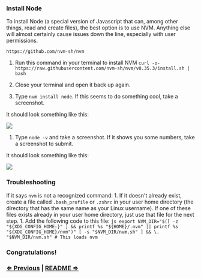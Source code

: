 ### Install Node

To install Node (a special version of Javascript that can, among other things, read and create files), the best option is to use NVM. Anything else will almost certainly cause issues down the line, especially with user permissions.

```https://github.com/nvm-sh/nvm```

1. Run this command in your terminal to install NVM `curl -o- https://raw.githubusercontent.com/nvm-sh/nvm/v0.35.3/install.sh | bash`

1. Close your terminal and open it back up again.
1. Type `nvm install node`. If this seems to do something cool, take a screenshot.

It should look something like this:

![](../nvm.png)

1. Type `node -v` and take a screenshot. If it shows you some numbers, take a screenshot to submit.

It should look something like this:

![](../node.png)


### Troubleshooting

If it says `nvm` is not a recognized command:
    1. If it doesn't already exist, create a file called `.bash_profile` or `.zshrc` in your user home directory (the directory that has the same name as your Linux username). If one of these files exists already in your user home directory, just use that file for the next step.
    1. Add the following code to this file:
        ```js
        export NVM_DIR="$([ -z "${XDG_CONFIG_HOME-}" ] && printf %s "${HOME}/.nvm" || printf %s "${XDG_CONFIG_HOME}/nvm")"
        [ -s "$NVM_DIR/nvm.sh" ] && \. "$NVM_DIR/nvm.sh" # This loads nvm
        ```

### Congratulations!


### [⇐ Previous](4_git.md) | [README ⇒](../../../../)
